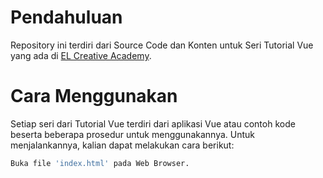 # Pendahuluan
Repository ini terdiri dari Source Code dan Konten untuk Seri Tutorial Vue yang ada di [EL Creative Academy](https://www.elcreativeacademy.com/).

# Cara Menggunakan
Setiap seri dari Tutorial Vue terdiri dari aplikasi Vue atau contoh kode beserta beberapa prosedur untuk menggunakannya. Untuk menjalankannya, kalian dapat melakukan cara berikut:

```bash
Buka file 'index.html' pada Web Browser.
```
